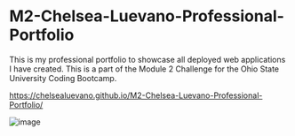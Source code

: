 # M2-Chelsea-Luevano-Professional-Portfolio
This is my professional portfolio to showcase all deployed web applications I have created. This is a part of the Module 2 Challenge for the Ohio State University Coding Bootcamp.

 https://chelsealuevano.github.io/M2-Chelsea-Luevano-Professional-Portfolio/
 
 ![image](https://user-images.githubusercontent.com/120981491/216842910-66da4779-40dc-4f2d-96a7-435860657d21.png)


